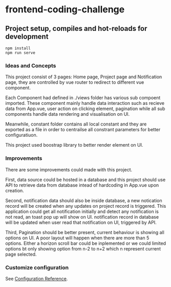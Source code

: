 # frontend-coding-challenge

## Project setup,  compiles and hot-reloads for development
```
npm install
npm run serve
```

### Ideas and Concepts

This project consist of 3 pages: Home page, Project page and Notification page, 
they are controlled by vue router to redirect to different vue component.


Each Component had defined in ./views folder has various sub compoent imported.
These component mainly handle data interaction such as recieve data from App.vue,
user action on clicking element, pagination while all sub components handle data 
rendering and visualisation on UI. 


Meanwhile, constant folder contains all local constant and they are exported 
as a file in order to centrailse all constrant parameters for better configuratiuon.

This project used boostrap library to better render element on UI.

### Improvements
There are some improvements could made with this project.

First, data source could be hosted in a database and this project should use API 
to retrieve data from database intead of hardcoding in App.vue upon creation.

Second, notification data should also be inside database, a new notication record 
will be created when any updates on project record is triggered. This application 
could get all notification initially and detect any notification is not read, 
an toast pop up will show on UI. notification record in database will be updated 
when user read that notification on UI, triggered by API.

Third, Pagination should be better present, current behaviour is showing all options
on UI. A poor layout will happen when there are more than 5 options. Either a horizon 
scroll bar could be inplemented or we could limited options bt only showing option from 
n-2 to n+2 which n represent current page selected.


### Customize configuration
See [Configuration Reference](https://cli.vuejs.org/config/).
